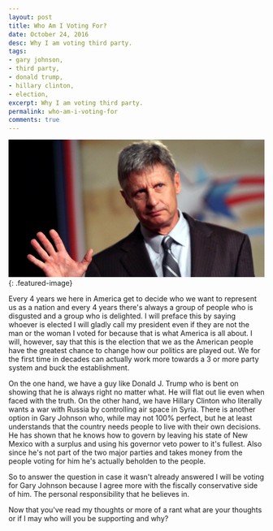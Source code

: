 ```yaml
---
layout: post
title: Who Am I Voting For?
date: October 24, 2016
desc: Why I am voting third party.
tags:
- gary johnson,
- third party,
- donald trump,
- hillary clinton,
- election,
excerpt: Why I am voting third party.
permalink: who-am-i-voting-for
comments: true
---
```


![Presidential Candidate Gary Johnson waves](/images/Gary-Johnson-800x430.jpg){: .featured-image}

<!-- ad -->

Every 4 years we here in America get to decide who we want to represent us as a nation and every 4 years there's always a group of people who is disgusted and a group who is delighted. I will preface this by saying whoever is elected I will gladly call my president even if they are not the man or the woman I voted for because that is what America is all about. I will, however, say that this is the election that we as the American people have the greatest chance to change how our politics are played out. We for the first time in decades can actually work more towards a 3 or more party system and buck the establishment.

On the one hand, we have a guy like Donald J. Trump who is bent on showing that he is always right no matter what. He will flat out lie even when faced with the truth. On the other hand, we have Hillary Clinton who literally wants a war with Russia by controlling air space in Syria. There is another option in Gary Johnson who, while may not 100% perfect, but he at least understands that the country needs people to live with their own decisions. He has shown that he knows how to govern by leaving his state of New Mexico with a surplus and using his governor veto power to it's fullest. Also since he's not part of the two major parties and takes money from the people voting for him he's actually beholden to the people.

So to answer the question in case it wasn't already answered I will be voting for Gary Johnson because I agree more with the fiscally conservative side of him. The personal responsibility that he believes in.

Now that you've read my thoughts or more of a rant what are your thoughts or if I may who will you be supporting and why?
